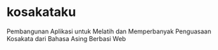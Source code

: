 # kosakataku
 Pembangunan Aplikasi untuk Melatih dan Memperbanyak Penguasaan Kosakata dari Bahasa Asing Berbasi Web
